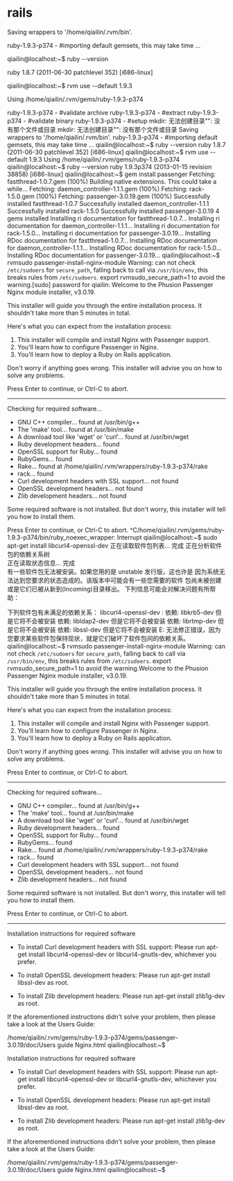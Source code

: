 rails
=====

Saving wrappers to '/home/qiailin/.rvm/bin'.

ruby-1.9.3-p374 - #importing default gemsets, this may take time ...

qiailin@localhost:~$ ruby --version

ruby 1.8.7 (2011-06-30 patchlevel 352) [i686-linux]

qiailin@localhost:~$ rvm use --default 1.9.3

Using /home/qiailin/.rvm/gems/ruby-1.9.3-p374

ruby-1.9.3-p374 - #validate archive
ruby-1.9.3-p374 - #extract
ruby-1.9.3-p374 - #validate binary
ruby-1.9.3-p374 - #setup
mkdir: 无法创建目录"": 没有那个文件或目录
mkdir: 无法创建目录"": 没有那个文件或目录
Saving wrappers to '/home/qiailin/.rvm/bin'.
ruby-1.9.3-p374 - #importing default gemsets, this may take time ...
qiailin@localhost:~$ ruby --version
ruby 1.8.7 (2011-06-30 patchlevel 352) [i686-linux]
qiailin@localhost:~$ rvm use --default 1.9.3
Using /home/qiailin/.rvm/gems/ruby-1.9.3-p374
qiailin@localhost:~$ ruby --version
ruby 1.9.3p374 (2013-01-15 revision 38858) [i686-linux]
qiailin@localhost:~$ gem install passenger
Fetching: fastthread-1.0.7.gem (100%)
Building native extensions.  This could take a while...
Fetching: daemon_controller-1.1.1.gem (100%)
Fetching: rack-1.5.0.gem (100%)
Fetching: passenger-3.0.19.gem (100%)
Successfully installed fastthread-1.0.7
Successfully installed daemon_controller-1.1.1
Successfully installed rack-1.5.0
Successfully installed passenger-3.0.19
4 gems installed
Installing ri documentation for fastthread-1.0.7...
Installing ri documentation for daemon_controller-1.1.1...
Installing ri documentation for rack-1.5.0...
Installing ri documentation for passenger-3.0.19...
Installing RDoc documentation for fastthread-1.0.7...
Installing RDoc documentation for daemon_controller-1.1.1...
Installing RDoc documentation for rack-1.5.0...
Installing RDoc documentation for passenger-3.0.19...
qiailin@localhost:~$ rvmsudo passenger-install-nginx-module
Warning: can not check `/etc/sudoers` for `secure_path`, falling back to call via `/usr/bin/env`, this breaks rules from `/etc/sudoers`. export rvmsudo_secure_path=1 to avoid the warning.[sudo] password for qiailin: 
Welcome to the Phusion Passenger Nginx module installer, v3.0.19.

This installer will guide you through the entire installation process. It
shouldn't take more than 5 minutes in total.

Here's what you can expect from the installation process:

 1. This installer will compile and install Nginx with Passenger support.
 2. You'll learn how to configure Passenger in Nginx.
 3. You'll learn how to deploy a Ruby on Rails application.

Don't worry if anything goes wrong. This installer will advise you on how to
solve any problems.

Press Enter to continue, or Ctrl-C to abort.


--------------------------------------------

Checking for required software...

 * GNU C++ compiler... found at /usr/bin/g++
 * The 'make' tool... found at /usr/bin/make
 * A download tool like 'wget' or 'curl'... found at /usr/bin/wget
 * Ruby development headers... found
 * OpenSSL support for Ruby... found
 * RubyGems... found
 * Rake... found at /home/qiailin/.rvm/wrappers/ruby-1.9.3-p374/rake
 * rack... found
 * Curl development headers with SSL support... not found
 * OpenSSL development headers... not found
 * Zlib development headers... not found

Some required software is not installed.
But don't worry, this installer will tell you how to install them.

Press Enter to continue, or Ctrl-C to abort.
^C/home/qiailin/.rvm/gems/ruby-1.9.3-p374/bin/ruby_noexec_wrapper: Interrupt
qiailin@localhost:~$ sudo apt-get install libcurl4-openssl-dev
正在读取软件包列表... 完成
正在分析软件包的依赖关系树       
正在读取状态信息... 完成       
有一些软件包无法被安装。如果您用的是 unstable 发行版，这也许是
因为系统无法达到您要求的状态造成的。该版本中可能会有一些您需要的软件
包尚未被创建或是它们已被从新到(Incoming)目录移出。
下列信息可能会对解决问题有所帮助：

下列软件包有未满足的依赖关系：
 libcurl4-openssl-dev : 依赖: libkrb5-dev 但是它将不会被安装
                        依赖: libldap2-dev 但是它将不会被安装
                        依赖: librtmp-dev 但是它将不会被安装
                        依赖: libssl-dev 但是它将不会被安装
E: 无法修正错误，因为您要求某些软件包保持现状，就是它们破坏了软件包间的依赖关系。
qiailin@localhost:~$ rvmsudo passenger-install-nginx-module
Warning: can not check `/etc/sudoers` for `secure_path`, falling back to call via `/usr/bin/env`, this breaks rules from `/etc/sudoers`. export rvmsudo_secure_path=1 to avoid the warning.Welcome to the Phusion Passenger Nginx module installer, v3.0.19.

This installer will guide you through the entire installation process. It
shouldn't take more than 5 minutes in total.

Here's what you can expect from the installation process:

 1. This installer will compile and install Nginx with Passenger support.
 2. You'll learn how to configure Passenger in Nginx.
 3. You'll learn how to deploy a Ruby on Rails application.

Don't worry if anything goes wrong. This installer will advise you on how to
solve any problems.

Press Enter to continue, or Ctrl-C to abort.


--------------------------------------------

Checking for required software...

 * GNU C++ compiler... found at /usr/bin/g++
 * The 'make' tool... found at /usr/bin/make
 * A download tool like 'wget' or 'curl'... found at /usr/bin/wget
 * Ruby development headers... found
 * OpenSSL support for Ruby... found
 * RubyGems... found
 * Rake... found at /home/qiailin/.rvm/wrappers/ruby-1.9.3-p374/rake
 * rack... found
 * Curl development headers with SSL support... not found
 * OpenSSL development headers... not found
 * Zlib development headers... not found

Some required software is not installed.
But don't worry, this installer will tell you how to install them.

Press Enter to continue, or Ctrl-C to abort.

--------------------------------------------

Installation instructions for required software

 * To install Curl development headers with SSL support:
   Please run apt-get install libcurl4-openssl-dev or libcurl4-gnutls-dev, whichever you prefer.

 * To install OpenSSL development headers:
   Please run apt-get install libssl-dev as root.

 * To install Zlib development headers:
   Please run apt-get install zlib1g-dev as root.

If the aforementioned instructions didn't solve your problem, then please take
a look at the Users Guide:

  /home/qiailin/.rvm/gems/ruby-1.9.3-p374/gems/passenger-3.0.19/doc/Users guide Nginx.html
qiailin@localhost:~$ 



Installation instructions for required software

 * To install Curl development headers with SSL support:
   Please run apt-get install libcurl4-openssl-dev or libcurl4-gnutls-dev, whichever you prefer.

 * To install OpenSSL development headers:
   Please run apt-get install libssl-dev as root.

 * To install Zlib development headers:
   Please run apt-get install zlib1g-dev as root.

If the aforementioned instructions didn't solve your problem, then please take
a look at the Users Guide:

  /home/qiailin/.rvm/gems/ruby-1.9.3-p374/gems/passenger-3.0.19/doc/Users guide Nginx.html
qiailin@localhost:~$ 


